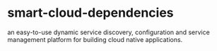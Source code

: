 # smart-cloud-dependencies
an easy-to-use dynamic service discovery, configuration and service management platform for building cloud native applications.
